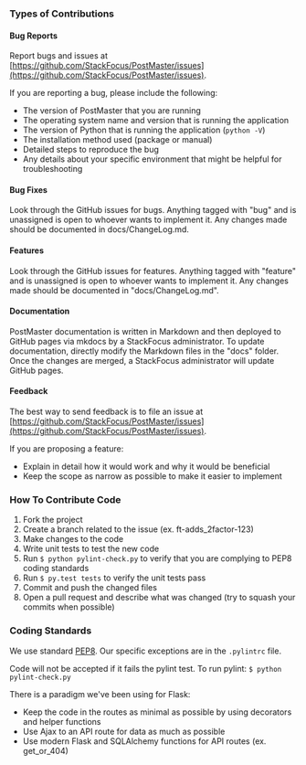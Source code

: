 ### Types of Contributions

#### Bug Reports

Report bugs and issues at [https://github.com/StackFocus/PostMaster/issues](https://github.com/StackFocus/PostMaster/issues).

If you are reporting a bug, please include the following:

 - The version of PostMaster that you are running
 - The operating system name and version that is running the application
 - The version of Python that is running the application (`python -V`)
 - The installation method used (package or manual)
 - Detailed steps to reproduce the bug
 - Any details about your specific environment that might be helpful for troubleshooting


#### Bug Fixes

Look through the GitHub issues for bugs.
Anything tagged with "bug" and is unassigned is open to whoever wants to implement it.
Any changes made should be documented in docs/ChangeLog.md.

#### Features

Look through the GitHub issues for features.
Anything tagged with "feature" and is unassigned is open to whoever wants to implement it.
Any changes made should be documented in "docs/ChangeLog.md".

#### Documentation

PostMaster documentation is written in Markdown and then deployed to GitHub pages via mkdocs by a StackFocus administrator.
To update documentation, directly modify the Markdown files in the "docs" folder. Once the changes are merged,
a StackFocus administrator will update GitHub pages.

#### Feedback

The best way to send feedback is to file an issue at [https://github.com/StackFocus/PostMaster/issues](https://github.com/StackFocus/PostMaster/issues).

If you are proposing a feature:

 - Explain in detail how it would work and why it would be beneficial
 - Keep the scope as narrow as possible to make it easier to implement

### How To Contribute Code

 1. Fork the project
 2. Create a branch related to the issue (ex. ft-adds_2factor-123)
 3. Make changes to the code
 4. Write unit tests to test the new code
 5. Run `$ python pylint-check.py` to verify that you are complying to PEP8 coding standards
 6. Run `$ py.test tests` to verify the unit tests pass
 7. Commit and push the changed files
 8. Open a pull request and describe what was changed (try to squash your commits when possible)


### Coding Standards
We use standard [PEP8](https://www.python.org/dev/peps/pep-0008/).
Our specific exceptions are in the `.pylintrc` file.

Code will not be accepted if it fails the pylint test. To run pylint:
`$ python pylint-check.py`

There is a paradigm we've been using for Flask:

 - Keep the code in the routes as minimal as possible by using decorators and helper functions
 - Use Ajax to an API route for data as much as possible
 - Use modern Flask and SQLAlchemy functions for API routes (ex. get_or_404)
